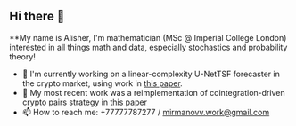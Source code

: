 ## Hi there 👋
**My name is Alisher, I'm mathematician (MSc @ Imperial College London) interested in all things math and data, especially stochastics and probability theory!
- 🌱 I'm currently working on a linear-complexity U-NetTSF forecaster in the crypto market, using work in 	[this paper](https://arxiv.org/html/2401.03001v1?utm_source=chatgpt.com).
- 👯 My most recent work was a reimplementation of cointegration-driven crypto pairs strategy in [this paper](https://arxiv.org/html/2401.03001v1?utm_source=chatgpt.com)
- 📫 How to reach me: +77777787277 / mirmanovv.work@gmail.com 




<!--
**AlisherMirmanov/alishermirmanov** is a ✨ _special_ ✨ repository because its `README.md` (this file) appears on your GitHub profile.

Here are some ideas to get you started:

- 🔭 I’m currently working on ...
- 🌱 I’m currently learning ...
- 👯 I’m looking to collaborate on ...
- 🤔 I’m looking for help with ...
- 💬 Ask me about ...
- 📫 How to reach me: ...
- 😄 Pronouns: ...
- ⚡ Fun fact: ...
-->
